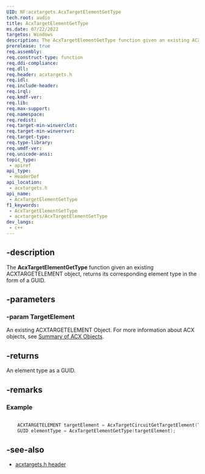 ```yaml
---
UID: NF:acxtargets.AcxTargetElementGetType
tech.root: audio
title: AcxTargetElementGetType
ms.date: 07/22/2022
targetos: Windows
description: The AcxTargetElementGetType function given an existing ACXTARGETELEMENT object, returns its corresponding element type in the form of a GUID.
prerelease: true
req.assembly: 
req.construct-type: function
req.ddi-compliance: 
req.dll: 
req.header: acxtargets.h
req.idl: 
req.include-header: 
req.irql: 
req.kmdf-ver: 
req.lib: 
req.max-support: 
req.namespace: 
req.redist: 
req.target-min-winverclnt: 
req.target-min-winversvr: 
req.target-type: 
req.type-library: 
req.umdf-ver: 
req.unicode-ansi: 
topic_type:
 - apiref
api_type:
 - HeaderDef
api_location:
 - acxtargets.h
api_name:
 - AcxTargetElementGetType
f1_keywords:
 - AcxTargetElementGetType
 - acxtargets/AcxTargetElementGetType
dev_langs:
 - c++
---
```


## -description

The **AcxTargetElementGetType** function given an existing ACXTARGETELEMENT object, returns its corresponding element type  in the form of a GUID.

## -parameters

### -param TargetElement

An existing ACXTARGETELEMENT Object. For more information about ACX objects, see [Summary of ACX Objects](/windows-hardware/drivers/audio/acx-summary-of-objects).

## -returns

An element type as a GUID.

## -remarks

### Example

```cpp

    ACXTARGETELEMENT targetElement = AcxTargetCircuitGetTargetElement(TargetCircuit, elementIndex);
    GUID elementType = AcxTargetElementGetType(targetElement);

```

## -see-also

- [acxtargets.h header](index.md)

